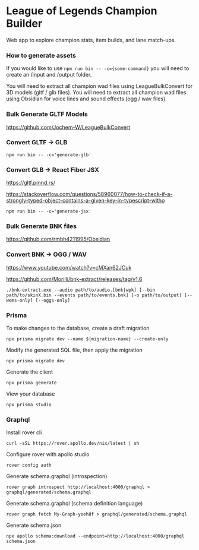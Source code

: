 # League of Legends Champion Builder

Web app to explore champion stats, item builds, and lane match-ups.

### How to generate assets

If you would like to use `npm run bin -- -c={some-command}` you will need to create an /input and /output folder.

You will need to extract all champion wad files using LeagueBulkConvert for 3D models (gltf / glb files).
You will need to extract all champion wad files using Obsidian for voice lines and sound effects (ogg / wav files).

### Bulk Generate GLTF Models

https://github.com/Jochem-W/LeagueBulkConvert

### Convert GLTF -> GLB

`npm run bin -- -c='generate-glb'`

### Convert GLB -> React Fiber JSX

https://gltf.pmnd.rs/

https://stackoverflow.com/questions/58960077/how-to-check-if-a-strongly-typed-object-contains-a-given-key-in-typescript-witho

`npm run bin -- -c='generate-jsx'`

### Bulk Generate BNK files

https://github.com/rmbh4211995/Obsidian

### Convert BNK -> OGG / WAV

https://www.youtube.com/watch?v=cMXan62JCuk

https://github.com/Morilli/bnk-extract/releases/tag/v1.6

`./bnk-extract.exe --audio path/to/audio.[bnk|wpk] [--bin path/to/skinX.bin --events path/to/events.bnk] [-o path/to/output] [--wems-only] [--oggs-only]`

### Prisma

To make changes to the database, create a draft migration

`npx prisma migrate dev --name ${migration-name} --create-only`

Modify the generated SQL file, then apply the migration

`npx prisma migrate dev`

Generate the client

`npx prisma generate`

View your database

`npx prisma studio`

### Graphql

Install rover cli

`curl -sSL https://rover.apollo.dev/nix/latest | sh`

Configure rover with apollo studio

`rover config auth`

Generate schema.graphql (introspection)

`rover graph introspect http://localhost:4000/graphql > graphql/generated/schema.graphql`

Generate schema.graphql (schema definition language)

`rover graph fetch My-Graph-yoeh8f > graphql/generated/schema.graphql`

Generate schema.json

`npx apollo schema:download --endpoint=http://localhost:4000/graphql schema.json`
